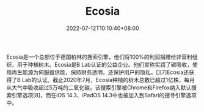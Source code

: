 ﻿---
weight: 
title: "Ecosia"
description: "Ecosia是一个总部位于德国柏林的搜索引擎，他们将100%的利润捐赠给非营利组织，用于种植树木。Ecosia是B Lab认证的公益企业。他们宣称实践了碳吸收，使用再生能源为伺服器供能，保持财务透明，还保护用户的隐私。Ecosia还获得了B Lab的认证"
date: 2022-07-12T10:10:40+08:00
lastmod: 2022-07-12T10:10:40+08:00
draft: false
authors: ["Cindy"]
featuredImage: "32.png"
link: "https://www.ecosia.org/"
tags: ["Ecosia","ÔªËÑË÷"]
categories: ["navigation"]
navigation: ["ÔªËÑË÷"]
lightgallery: true
toc: true
pinned: false
recommend: false
recommend1: false
---
Ecosia是一个总部位于德国柏林的搜索引擎，他们将100%的利润捐赠给非营利组织，用于种植树木。Ecosia是B Lab认证的公益企业。他们宣称实践了碳吸收，使用再生能源为伺服器供能，保持财务透明，还保护用户的隐私。[][7]Ecosia还获得了B Lab的认证。截止2020年7月，Ecosia种植的树木总数已超过1亿株，每月从大气中吸收超过5万吨的二氧化碳。该搜索引擎被Chrome和Firefox纳入默认搜索引擎选项[8]，而在iOS 14.3、iPadOS 14.3中也被加入到Safari的搜寻引擎选项中。

